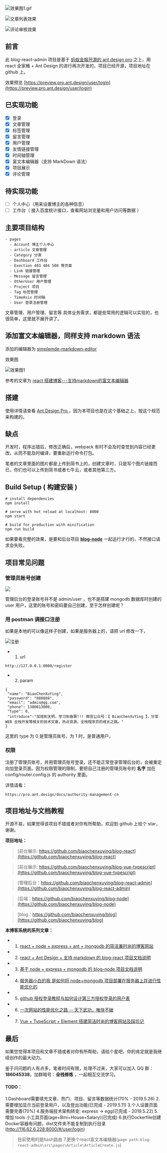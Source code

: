 
![效果图1.gif](https://upload-images.jianshu.io/upload_images/12890819-226f48af9087c3cf.gif?imageMogr2/auto-orient/strip)

![文章列表效果](https://upload-images.jianshu.io/upload_images/12890819-470c8996b8ebdfaf.png?imageMogr2/auto-orient/strip%7CimageView2/2/w/1240)


![评论审核效果](https://upload-images.jianshu.io/upload_images/12890819-80ae92fc0e493805.png?imageMogr2/auto-orient/strip%7CimageView2/2/w/1240)


## 前言

此 blog-react-admin 项目是基于 [蚂蚁金服开源的 ant design pro](https://pro.ant.design/index-cn) 之上，用 react 全家桶 + Ant Design  的进行再次开发的，项目已经开源，项目地址在 github 上。

效果预览 [https://preview.pro.ant.design/user/login](https://preview.pro.ant.design/user/login)


## 已实现功能

- [x] 登录  
- [x] 文章管理
- [x] 标签管理  
- [x] 留言管理
- [x] 用户管理
- [x] 友情链接管理
- [x] 时间轴管理
- [x] 富文本编辑器（支持 MarkDown 语法）
- [x] 项目展示
- [x] 评论管理

## 待实现功能

- [ ] 个人中心（用来设置博主的各种信息）
- [ ] 工作台（ 接入百度统计接口，查看网站浏览量和用户访问等数据 ）

## 主要项目结构

```
- pages
  - Account 博主个人中心
  - article 文章管理
  - Category 分类
  - Dashboard 工作台
  - Exection 403 404 500 等页面
  - Link 链接管理
  - Message 留言管理
  - OtherUser 用户管理
  - Project 项目
  - Tag 标签管理
  - TimeAsix 时间轴
  - User 登录注册管理
```

文章管理、用户管理、留言等 具体业务需求，都是些常用的逻辑可以实现的，也很简单，这里就不展开讲了。

## 添加富文本编辑器，同样支持 markdown 语法 

添加的编辑器为 [simplemde-markdown-editor](https://github.com/sparksuite/simplemde-markdown-editor)

效果图


![效果图1](https://user-images.githubusercontent.com/24362914/49021611-01c45080-f1ce-11e8-988a-8c1064a448de.png)


参考的文章为 [react 搭建博客---支持markdown的富文本编辑器](https://segmentfault.com/a/1190000010616632)


## 搭建

使用详情请查看 [Ant Design Pro ](https://pro.ant.design/docs/getting-started-cn)，因为本项目也是在这个基础之上，按这个规范来构建的。


## 缺点

开发时，程序出错后，修改正确后，webpack 有时不会及时查觉到内容已经更改，从而不能及时编译，要重新运行命令打包。

笔者的文章里面的图片都是上传到简书上的，创建文章时，只是写个图片链接而已，你们也可以上传到简书或者七牛云，或者其他第三方。


## Build Setup ( 构建安装 )

``` 
# install dependencies
npm install 

# serve with hot reload at localhost: 8000
npm start 

# build for production with minification
npm run build 
```

如果要看完整的效果，是要和后台项目  **[blog-node](https://github.com/biaochenxuying/blog-node)** 一起运行才行的，不然接口请求会失败。


## 项目常见问题

### 管理员账号创建

![](https://upload-images.jianshu.io/upload_images/12890819-67861a912768e646.png?imageMogr2/auto-orient/strip%7CimageView2/2/w/1240)

管理后台的登录账号并不是 admin/user ，也不是搭建 mongodb 数据库时创建的 user 用户，这里的账号和密码要自己创建，至于怎样创建呢？

### 用 postman 调接口注册

如果是本地的可以像这样子创建，如果是服务器上的，请把 url 修改一下，


![注册](https://upload-images.jianshu.io/upload_images/12890819-3772744f72b8ed3e.png?imageMogr2/auto-orient/strip%7CimageView2/2/w/1240)


- 1.  url 

```
http://127.0.0.1:8000/register
```

- 2. param
```
{
 "name": "BiaoChenXuYing",
 "password": "888888",
 "email": "admin@qq.com",
 "phone": 1380013800,
 "type": 0,
 "introduce":"加班到天明，学习到昏厥!!! 微信公众号：【 BiaoChenXuYing 】，分享 WEB 全栈开发等相关的技术文章，热点资源，全栈程序员的成长之路。"
}
```
这里的 type 为 0 是管理员账号，为 1 时，是普通用户。

### 权限

注册了管理员账号，并用管理员账号登录，还不能正常登录管理后台的，会被重定向加登录页面。因为权限管理的限制，要把自己注册的管理员账号的 **名字** 加在 config/router.config.js 的 authority 里面。

详情请看：

```
https://pro.ant.design/docs/authority-management-cn
```

## 项目地址与文档教程

开源不易，如果觉得该项目不错或者对你有所帮助，欢迎到 github 上给个 star，谢谢。

**项目地址：**

> [前台展示: https://github.com/biaochenxuying/blog-react](https://github.com/biaochenxuying/blog-react)

> [前台展示: https://github.com/biaochenxuying/blog-vue-typescript](https://github.com/biaochenxuying/blog-vue-typescript)

> [管理后台：https://github.com/biaochenxuying/blog-react-admin](https://github.com/biaochenxuying/blog-react-admin)

> [后端：https://github.com/biaochenxuying/blog-node](https://github.com/biaochenxuying/blog-node)

> [blog：https://github.com/biaochenxuying/blog](https://github.com/biaochenxuying/blog)

**本博客系统的系列文章：**

- 1. [react + node + express + ant + mongodb 的简洁兼时尚的博客网站](https://biaochenxuying.cn/articleDetail?article_id=5bf57a8f85e0f13af26e579b)
- 2. [react + Ant Design + 支持 markdown 的 blog-react 项目文档说明](https://biaochenxuying.cn/articleDetail?article_id=5bf6bb5e85e0f13af26e57b7)
- 3. [基于 node + express + mongodb 的 blog-node 项目文档说明](https://biaochenxuying.cn/articleDetail?article_id=5bf8c57185e0f13af26e7d0d)
- 4. [服务器小白的我,是如何将 node+mongodb 项目部署在服务器上并进行性能优化的](https://biaochenxuying.cn/articleDetail?article_id=5bfa728bb54f044b4f9da240)
- 5. [github 授权登录教程与如何设计第三方授权登录的用户表](https://biaochenxuying.cn/articleDetail?article_id=5c7bd34e42b55e2ecc90976d)
- 6. [一次网站的性能优化之路 -- 天下武功，唯快不破](https://biaochenxuying.cn/articleDetail?article_id=5c8ca2d3b87b8a04f1860c9a)
- 7. [Vue + TypeScript + Element 搭建简洁时尚的博客网站及踩坑记](https://biaochenxuying.cn/articleDetail?article_id=5c9d8ce5f181945ddd6b0ffc)

## 最后

如果您觉得本项目和文章不错或者对你有所帮助，请给个星吧，你的肯定就是我继续创作的最大动力。

鉴于问问题的人有点多，笔者时间有限，处理不过来，大家可以加入 QQ 群：**186045338**，加群暗号：**全栈修炼** ，一起相互交流学习。


#### TODO：
1.Dashboard需要填充文章、热门、项目、留言等数据统计(70% - 2019.5.26)
2.需要增加显示当前登录用户，以及登出功能(已完成 - 2019.5.11)
3.个人设置页面需要完善(70%)
4.服务端技术架构转变: express -> egg(已完成 - 2019.5.22)
5.增加 tools 小工具页面(age+Bmi+House+Salary)(已完成)
6.执行Dockerfile创建Docker容器有问题，dist文件夹不能复制到执行目录
(http://116.62.6.228:8000/#/user/login)
> 目前使用的是hash路由
7.更换个react富文本编辑器(```page path:blog-react-admin\src\pages\Article\ArticleCreate.js```)


